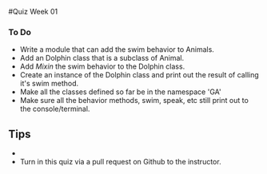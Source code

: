 #Quiz Week 01

### To Do
- Write a module that can add the swim behavior to Animals.
- Add an Dolphin class that is a subclass of Animal.
- Add *Mixin* the swim behavior to the Dolphin class.
- Create an instance of the Dolphin class and print out the result of
  calling it's swim method.
- Make all the classes defined so far be in the namespace 'GA'
- Make sure all the behavior methods, swim, speak, etc still print out
  to the console/terminal.


## Tips
- 
- Turn in this quiz via a pull request on Github to the instructor.
